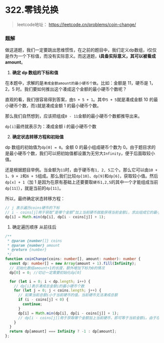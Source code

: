 # 322.零钱兑换

> leetcode地址： https://leetcode.cn/problems/coin-change/

### 题解

做这道题，我们一定要跳出思维惯性，在之前的题目中，我们定义dp数组，i仅仅是作为一个下标值，而没有实际意义。而这道题，**i具备实际意义，其可以被看成amount**。

1. **确定 dp 数组的下标和值**

在本题中，求解的是`凑成金额amount的最小硬币个数`。比如：金额是 11，硬币是 1，2，5 时。我们要如何推出这个凑成这个金额的最小硬币个数呢？

直观的看，我们很容易得到答案，由`5 + 5 + 1`。其中`5 + 5`就是凑成金额 10 的最小硬币个数，而`1`就是凑成金额 1 的最小硬币个数。

那么我们自然想到，应该把组成`0 - 11`金额的最小硬币个数都推导出来。

`dp[i]`最终就表示为：凑成金额 i 的最小硬币个数

2. **确定状态转移方程和初始值**

dp 数组的初始值为`dp[0] = 0`。金额 0 的最小组成硬币个数为 0。由于题目求的是最小硬币个数，我们可以把初始值都设置为无穷大`Infinity`，便于后面取较小值。

还是根据题目举例。当金额为`11`时，由于硬币有`1, 2, 5`三个。那么它可以由`10 + 1`、`9 + 2`和`6 + 5`组成。那么我们比较`dp[10]`、`dp[9]`和`dp[6]`，获取较小值。然后`dp[x] + 1`（加 1 是因为在原有基础上还要要取`硬币1,2,5`的其中一个才能组成当前`dp[11]`），就是当前的`dp[11]`。

所以，最终确定状态转移方程：

```typescript
// j 表示遍历coins硬币的下标
// i - coins[j]用于获取“是哪个金额”加上当前硬币就能获得当前金额i，求出组成它的最小硬币数量
dp[i] = Math.min(dp[i], dp[i - coins[j]] + 1);
```

1. 确定遍历顺序 从前往后

```typescript
/**
 * @param {number[]} coins
 * @param {number} amount
 * @return {number}
 */
function coinChange(coins: number[], amount: number): number {
  const dp: number[] = new Array(amount + 1).fill(Infinity); 
  // 初始化数组amount+1的长度，额外增加下标为0的情况
  dp[0] = 0; //切记一定需要初始化dp[0]

  for (let i = 0; i < dp.length; i++) {
    // dp[i]表示凑成总金额i的最小硬币个数
    for (let j = 0; j < coins.length; j++) {
      // 如果当前总额i小于当前硬币的值，当前硬币无法凑成总额
      if (i - coins[j] < 0) {
        continue;
      }
      dp[i] = Math.min(dp[i], dp[i - coins[j]] + 1); 
      // dp[i - coins[j]]用于获取哪个金额加上当前硬币，即可等于当前金额i。由于在之前金额上加上了一枚硬币，所以还要加1
    }
  }
  return dp[amount] === Infinity ? -1 : dp[amount];
};
```
